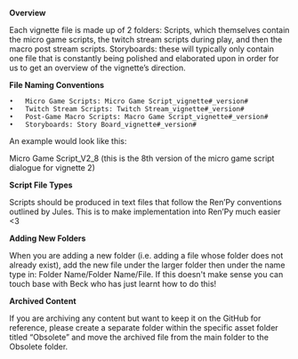 **Overview**

Each vignette file is made up of 2 folders: Scripts, which themselves contain the micro game scripts, the twitch stream scripts during play, and then the macro post stream scripts. Storyboards: these will typically only contain one file that is constantly being polished and elaborated upon in order for us to get an overview of the vignette’s direction.

**File Naming Conventions**

	•	Micro Game Scripts: Micro Game Script_vignette#_version#
	•	Twitch Stream Scripts: Twitch Stream_vignette#_version#
	•	Post-Game Macro Scripts: Macro Game Script_vignette#_version#
	•	Storyboards: Story Board_vignette#_version#

An example would look like this:

Micro Game Script_V2_8 (this is the 8th version of the micro game script dialogue for vignette 2)

**Script File Types**

Scripts should be produced in text files that follow the Ren’Py conventions outlined by Jules. This is to make implementation into Ren’Py much easier <3

**Adding New Folders**

When you are adding a new folder (i.e. adding a file whose folder does not already exist), add the new file under the larger folder then under the name type in: Folder Name/Folder Name/File. If this doesn't make sense you can touch base with Beck who has just learnt how to do this!

**Archived Content**

If you are archiving any content but want to keep it on the GitHub for reference, please create a separate folder within the specific asset folder titled “Obsolete” and move the archived file from the main folder to the Obsolete folder. 
